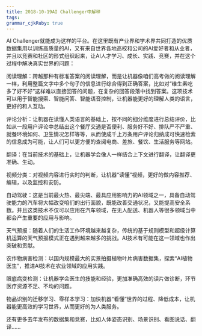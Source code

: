 ```yaml
---
title: 2018-10-19AI Challenger中解释
tags: 
grammar_cjkRuby: true
---
```



AI Challenger就能成为这样的平台。在这里既有产业界和学术界共同打造的优质数据集用以训练高质量的AI，又有来自世界各地高校和公司的AI爱好者和从业者，并且以竞赛和社区的形式组织起来，让AI人才学习、成长、实践、竞赛，并在这个过程中解决真实世界的问题：



阅读理解：跨越那种有标准答案的阅读理解，而是让机器像咱们高考做的阅读理解一样，利用整篇文字中多个句子的信息进行综合得到正确答案，比如对“维生素吃多了好不好”这样难以直接回答的问题，在复杂的回答段落中找到答案。这项技术可以用于智能搜索、智能问答、智能语音控制，让机器能更好的理解人类的语言，更好的和人互动。



评论分析：让机器在读懂人类语言的基础上，按不同的细分维度进行总结评价，比如从一段用户评论中总结出这个餐厅交通是否便利、服务好不好、排队严不严重、就餐环境如何、卫生情况怎样等等，从而使成千上万条用户评论归纳成可快速检索的信息成为可能，让人们可以更方便的查阅电商、差旅、餐饮、生活服务等网站。



翻译：在当前技术的基础上，让机器学会像人一样结合上下文进行翻译，让翻译更准确、生动。



视频分类：对视频内容进行实时的判断，让机器“读懂”视频，更好的做内容推荐、编辑，以及监控和安防。



自动驾驶：这是当前最火热、最尖端、最具应用影响力的AI领域之一，具备自动驾驶能力的汽车将大幅改变咱们的出行面貌，既能改善交通状况，又能提高安全系数。并且这类技术不仅可以应用在汽车领域，在无人配送、机器人等很多领域当中都会产生重要的应用与影响。



天气预报：随着人们的生活工作环境越来越复杂，传统的基于规则模型和超级计算机运算的天气预报模式正在遇到越来越多的挑战。AI技术有可能在这一领域也作出突破和贡献。



农作物病害检测：以国内规模最大的实景拍摄植物叶片病害数据集，探索“AI植物医生”，推进AI技术在农业领域的应用实践。



眼底病变检测：让机器学会医生的技能和经验，更加准确高效的读片做诊断，环节医疗资源不足、不均的问题。



物品识别的迁移学习、零样本学习：加快机器“看懂”世界的过程、降低成本，让机器能更高效的学习世界，从而更好的为人类服务。



还有更多去年发布的数据集和竞赛，比如人体姿态识别、场景识别、看图说话、翻译……